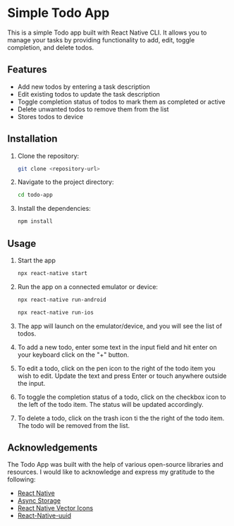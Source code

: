 # Simple Todo App

This is a simple Todo app built with React Native CLI. It allows you to manage your tasks by providing functionality to add, edit, toggle completion, and delete todos.

## Features

- Add new todos by entering a task description
- Edit existing todos to update the task description
- Toggle completion status of todos to mark them as completed or active
- Delete unwanted todos to remove them from the list
- Stores todos to device

## Installation

1. Clone the repository:

   ```bash
   git clone <repository-url>

   ```

2. Navigate to the project directory:

   ```bash
   cd todo-app
   ```

3. Install the dependencies:

   ```bash
   npm install

   ```

## Usage

1. Start the app

   ```bash
   npx react-native start

   ```

2. Run the app on a connected emulator or device:

   ```bash
   npx react-native run-android
   ```

   ```bash
   npx react-native run-ios

   ```

3. The app will launch on the emulator/device, and you will see the list of todos.
4. To add a new todo, enter some text in the input field and hit enter on your keyboard click on the "+" button.
5. To edit a todo, click on the pen icon to the right of the todo item you wish to edit. Update the text and press Enter or touch anywhere outside the input.
6. To toggle the completion status of a todo, click on the checkbox icon to the left of the todo item. The status will be updated accordingly.
7. To delete a todo, click on the trash icon ti the the right of the todo item. The todo will be removed from the list.

## Acknowledgements

The Todo App was built with the help of various open-source libraries and resources. I would like to acknowledge and express my gratitude to the following:

- [React Native](https://reactnative.dev/)
- [Async Storage](https://react-native-async-storage.github.io/async-storage/)
- [React Native Vector Icons](https://github.com/oblador/react-native-vector-icons/blob/master/FONTAWESOME5.md)
- [React-Native-uuid](https://github.com/eugenehp/react-native-uuid#readme)
